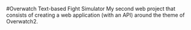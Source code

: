 #Overwatch Text-based Fight Simulator
My second web project that consists of creating a web application (with an API) around the theme of Overwatch2.
